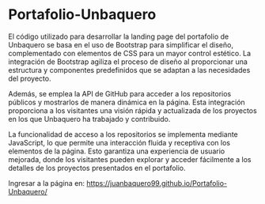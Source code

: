 # Portafolio-Unbaquero

El código utilizado para desarrollar la landing page del portafolio de Unbaquero se basa en el uso de Bootstrap para simplificar el diseño, complementado con elementos de CSS para un mayor control estético. La integración de Bootstrap agiliza el proceso de diseño al proporcionar una estructura y componentes predefinidos que se adaptan a las necesidades del proyecto.

Además, se emplea la API de GitHub para acceder a los repositorios públicos y mostrarlos de manera dinámica en la página. Esta integración proporciona a los visitantes una visión rápida y actualizada de los proyectos en los que Unbaquero ha trabajado y contribuido.

La funcionalidad de acceso a los repositorios se implementa mediante JavaScript, lo que permite una interacción fluida y receptiva con los elementos de la página. Esto garantiza una experiencia de usuario mejorada, donde los visitantes pueden explorar y acceder fácilmente a los detalles de los proyectos presentados en el portafolio.

Ingresar a la página en: https://juanbaquero99.github.io/Portafolio-Unbaquero/
